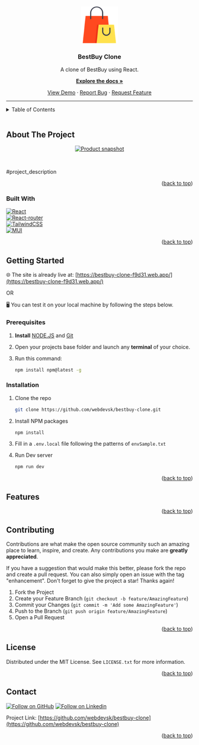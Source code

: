 <!-- Replace these using search repo_name, project_title, short_description, project_description, view_demo_link -->
<!-- Prepend a hash # to filter active ones -->
<!-- Improved compatibility of back to top link: See: https://github.com/othneildrew/Best-README-Template/pull/73 -->

<a name="readme-top"></a>

<!-- PROJECT SHIELDS -->
<!--
*** https://www.markdownguide.org/basic-syntax/#reference-style-links
-->
<!-- [![Contributors][contributors-shield]][contributors-url]
[![Forks][forks-shield]][forks-url]
[![Stargazers][stars-shield]][stars-url]
[![Issues][issues-shield]][issues-url]
[![MIT License][license-shield]][license-url]
[![LinkedIn][linkedin-shield]][linkedin-url] -->

<!-- PROJECT LOGO -->
<br />

<div align="center">
  <a href="https://iconscout.com/icons/shopping-bag">
    <img src="github_assets/logo.png" alt="Free Shopping Bag Icon by Osram Koestl" width="100" height="100">
  </a>

<h3 align="center">BestBuy Clone</h3>

  <p align="center">
    A clone of BestBuy using React.
    <br />

[**Explore the docs »**](https://github.com/webdevsk/bestbuy-clone)

[View Demo](https://bestbuy-clone-f9d31.web.app/)
· [Report Bug](https://github.com/webdevsk/bestbuy-clone/issues)
· [Request Feature](https://github.com/webdevsk/bestbuy-clone/issues)

  </p>
</div>

---

<!-- TABLE OF CONTENTS -->
<details>
<summary>Table of Contents</summary>
<br />

- [About The Project](#about-the-project)
  - [Built With](#built-with)
- [Getting Started](#getting-started)
  - [Prerequisites](#prerequisites)
  - [Installation](#installation)
- [Features](#features)
- [Contributing](#contributing)
- [License](#license)
- [Contact](#contact)

</details>
<br/>

<!-- ABOUT THE PROJECT -->

## About The Project

<div align="center">

[![Product snapshot](github_assets/snapshot.png)](https://bestbuy-clone-f9d31.web.app/)

</div>
<br/>

#project_description

<p align="right">(<a href="#readme-top">back to top</a>)</p>

### Built With

[![React][React]][React-url]  
[![React-router][React-router]][React-router-url]  
[![TailwindCSS][TailwindCSS]][Tailwind-url]  
[![MUI][MUI]][MUI-url]

<p align="right">(<a href="#readme-top">back to top</a>)</p>

<!-- GETTING STARTED -->

## Getting Started

🌐 The site is already live at: [https://bestbuy-clone-f9d31.web.app/](https://bestbuy-clone-f9d31.web.app/)

OR

🖥️ You can test it on your local machine by following the steps below.

### Prerequisites

1. **Install** [NODE.JS](https://nodejs.org/en/download) and [Git](https://git-scm.com/downloads)
1. Open your projects base folder and launch any **terminal** of your choice.
1. Run this command:

   ```sh
   npm install npm@latest -g
   ```

### Installation

<!-- 1. Get a free API Key at [https://example.com](https://example.com) -->

1. Clone the repo

   ```sh
   git clone https://github.com/webdevsk/bestbuy-clone.git
   ```

1. Install NPM packages

   ```sh
   npm install
   ```

1. Fill in a `.env.local` file following the patterns of `envSample.txt`

1. Run Dev server

   ```js
   npm run dev
   ```

<p align="right">(<a href="#readme-top">back to top</a>)</p>

<!-- USAGE EXAMPLES -->

## Features

<p align="right">(<a href="#readme-top">back to top</a>)</p>

<!-- ROADMAP -->
<!-- ## Roadmap

- [ ] Feature 1
- [ ] Feature 2
- [ ] Feature 3
    - [ ] Nested Feature

See the [open issues](https://github.com/webdevsk/repo_name/issues) for a full list of proposed features (and known issues).

<p align="right">(<a href="#readme-top">back to top</a>)</p> -->

<!-- CONTRIBUTING -->

## Contributing

Contributions are what make the open source community such an amazing place to learn, inspire, and create. Any contributions you make are **greatly appreciated**.

If you have a suggestion that would make this better, please fork the repo and create a pull request. You can also simply open an issue with the tag "enhancement".
Don't forget to give the project a star! Thanks again!

1. Fork the Project
1. Create your Feature Branch (`git checkout -b feature/AmazingFeature`)
1. Commit your Changes (`git commit -m 'Add some AmazingFeature'`)
1. Push to the Branch (`git push origin feature/AmazingFeature`)
1. Open a Pull Request

<p align="right">(<a href="#readme-top">back to top</a>)</p>

<!-- LICENSE -->

## License

Distributed under the MIT License. See `LICENSE.txt` for more information.

<p align="right">(<a href="#readme-top">back to top</a>)</p>

<!-- CONTACT -->

## Contact

[![Follow on GitHub][GitHub]](https://github.com/webdevsk)
[![Follow on Linkedin][Linkedin]][Linkedin-url]

Project Link: [https://github.com/webdevsk/bestbuy-clone](https://github.com/webdevsk/bestbuy-clone)

<p align="right">(<a href="#readme-top">back to top</a>)</p>

<br/>

<!-- ACKNOWLEDGMENTS -->
<!-- ## Acknowledgments

* []()
* []()
* []()

<p align="right">(<a href="#readme-top">back to top</a>)</p> -->

<!-- MARKDOWN LINKS & IMAGES -->
<!-- https://www.markdownguide.org/basic-syntax/#reference-style-links -->

[Linkedin-url]: https://linkedin.com/in/webdevsk
[GitHub]: https://img.shields.io/badge/github-%23121011.svg?style=for-the-badge&logo=github&logoColor=white
[Linkedin]: https://img.shields.io/badge/linkedin-%231E77B5.svg?&style=for-the-badge&logo=linkedin&logoColor=white
[contributors-shield]: https://img.shields.io/github/contributors/webdevsk/bestbuy-clone.svg?style=for-the-badge
[contributors-url]: https://github.com/webdevsk/bestbuy-clone/graphs/contributors
[forks-shield]: https://img.shields.io/github/forks/webdevsk/bestbuy-clone.svg?style=for-the-badge
[forks-url]: https://github.com/webdevsk/bestbuy-clone/network/members
[stars-shield]: https://img.shields.io/github/stars/webdevsk/bestbuy-clone.svg?style=for-the-badge
[stars-url]: https://github.com/webdevsk/bestbuy-clone/stargazers
[issues-shield]: https://img.shields.io/github/issues/webdevsk/bestbuy-clone.svg?style=for-the-badge
[issues-url]: https://github.com/webdevsk/bestbuy-clone/issues
[license-shield]: https://img.shields.io/github/license/webdevsk/bestbuy-clone.svg?style=for-the-badge
[license-url]: https://github.com/webdevsk/bestbuy-clone/blob/master/LICENSE.txt
[linkedin-shield]: https://img.shields.io/badge/-LinkedIn-black.svg?style=for-the-badge&logo=linkedin&colorB=555
[Next-url]: https://nextjs.org/
[React]: https://img.shields.io/badge/React-20232A?style=for-the-badge&logo=react&logoColor=61DAFB
[React-url]: https://reactjs.org/
[TailwindCSS]: https://img.shields.io/badge/tailwindcss-%2338B2AC.svg?style=for-the-badge&logo=tailwind-css&logoColor=white
[Tailwind-url]: https://tailwindcss.com/
[Bootstrap]: https://img.shields.io/badge/bootstrap-%238511FA.svg?style=for-the-badge&logo=bootstrap&logoColor=white
[Bootstrap-url]: https://react-bootstrap.netlify.app/
[SASS]: https://img.shields.io/badge/SASS-hotpink.svg?style=for-the-badge&logo=SASS&logoColor=white
[SASS-url]: https://sass-lang.com/
[Chakra]: https://img.shields.io/badge/chakra-%234ED1C5.svg?style=for-the-badge&logo=chakraui&logoColor=white
[Chakra-url]: https://chakra-ui.com/
[MUI]: https://img.shields.io/badge/MUI-%230081CB.svg?style=for-the-badge&logo=mui&logoColor=white
[MUI-url]: https://mui.com/
[Styled Components]: https://img.shields.io/badge/styled--components-DB7093?style=for-the-badge&logo=styled-components&logoColor=white
[Styled-url]: https://www.styled-components.com/
[React-router]: https://img.shields.io/badge/React_Router-CA4245?style=for-the-badge&logo=react-router&logoColor=white
[React-router-url]: https://reactrouter.com/
[Redux]: https://img.shields.io/badge/redux-%23593d88.svg?style=for-the-badge&logo=redux&logoColor=white
[Redux-url]: https://redux.js.org/
[Three-js]: https://img.shields.io/badge/threejs-black?style=for-the-badge&logo=three.js&logoColor=white
[Three-js-url]: https://threejs.org/
[GSAP]: https://img.shields.io/badge/green%20sock-88CE02?style=for-the-badge&logo=greensock&logoColor=white
[GSAP-url]: https://greensock.com/gsap/
[Firebase]: https://img.shields.io/badge/Firebase-039BE5?style=for-the-badge&logo=Firebase&logoColor=white
[Firebase-url]: https://firebase.google.com/
